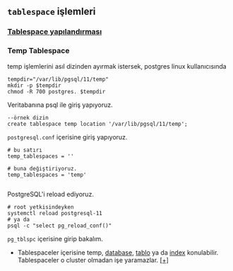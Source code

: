 ## `tablespace` işlemleri

### [Tablespace yapılandırması](https://tubitak-bilgem-yte.github.io/pg-yonetici/docs/05-veritabani-yonetimi/tablespace/)

### Temp Tablespace

temp işlemlerini asıl dizinden ayırmak istersek, postgres linux kullanıcısında

```
tempdir="/var/lib/pgsql/11/temp"
mkdir -p $tempdir
chmod -R 700 postgres. $tempdir
```

Veritabanına psql ile giriş yapıyoruz.

```
--örnek dizin
create tablespace temp location '/var/lib/pgsql/11/temp';
```

`postgresql.conf` içerisine giriş yapıyoruz.

```
# bu satırı
temp_tablespaces = ''

# buna değiştiriyoruz.
temp_tablespaces = 'temp'


```

PostgreSQL'i reload ediyoruz.
```
# root yetkisindeyken
systemctl reload postgresql-11
# ya da
psql -c "select pg_reload_conf()"

```
`pg_tblspc` içerisine girip bakalım.

* Tablespaceler içerisine
temp, [database](https://www.postgresql.org/docs/11/sql-createdatabase.html), [tablo](https://www.postgresql.org/docs/11/sql-createtable.html) ya da [index](https://www.postgresql.org/docs/11/sql-createindex.html) konulabilir. Tablespaceler o cluster olmadan işe yaramazlar. [[+]](https://www.postgresql.org/docs/11/sql-createtablespace.html)
